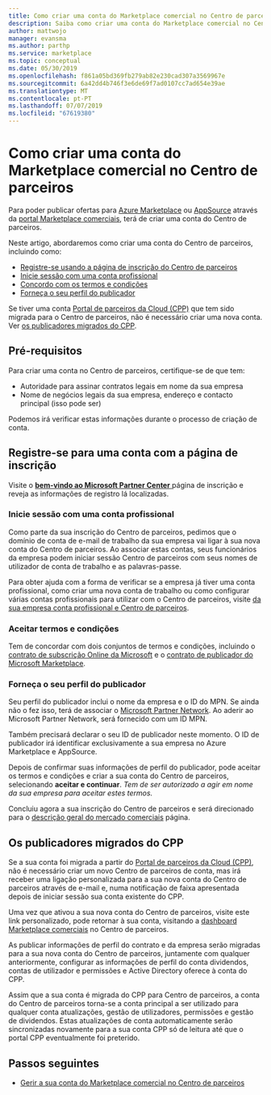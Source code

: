 ```yaml
---
title: Como criar uma conta do Marketplace comercial no Centro de parceiros
description: Saiba como criar uma conta do Marketplace comercial no Centro de parceiros.
author: mattwojo
manager: evansma
ms.author: parthp
ms.service: marketplace
ms.topic: conceptual
ms.date: 05/30/2019
ms.openlocfilehash: f861a05bd369fb279ab82e230cad307a3569967e
ms.sourcegitcommit: 6a42dd4b746f3e6de69f7ad0107cc7ad654e39ae
ms.translationtype: MT
ms.contentlocale: pt-PT
ms.lasthandoff: 07/07/2019
ms.locfileid: "67619380"
---
```

# <a name="how-to-create-a-commercial-marketplace-account-in-partner-center"></a>Como criar uma conta do Marketplace comercial no Centro de parceiros

Para poder publicar ofertas para [Azure Marketplace](https://azuremarketplace.microsoft.com/) ou [AppSource](https://appsource.microsoft.com/) através da [portal Marketplace comerciais](https://partner.microsoft.com/dashboard/commercial-marketplace/offers), terá de criar uma conta do Centro de parceiros.  

Neste artigo, abordaremos como criar uma conta do Centro de parceiros, incluindo como: 

- [Registre-se usando a página de inscrição do Centro de parceiros](#register-for-an-account-using-the-enrollment-page)
- [Inicie sessão com uma conta profissional](#sign-in-with-a-work-account)
- [Concordo com os termos e condições](#agree-to-terms-and-conditions) 
- [Forneça o seu perfil do publicador](#provide-your-publisher-profile)

Se tiver uma conta [Portal de parceiros da Cloud (CPP)](https://cloudpartner.azure.com) que tem sido migrada para o Centro de parceiros, não é necessário criar uma nova conta. Ver [os publicadores migrados do CPP](#publishers-migrated-from-cpp). 

## <a name="prerequisites"></a>Pré-requisitos

Para criar uma conta no Centro de parceiros, certifique-se de que tem:

- Autoridade para assinar contratos legais em nome da sua empresa
- Nome de negócios legais da sua empresa, endereço e contacto principal (isso pode ser)

Podemos irá verificar estas informações durante o processo de criação de conta.

## <a name="register-for-an-account-using-the-enrollment-page"></a>Registre-se para uma conta com a página de inscrição 

Visite o [ **bem-vindo ao Microsoft Partner Center** ](https://partner.microsoft.com/dashboard/account/v3/enrollment/introduction/azureisv) página de inscrição e reveja as informações de registro lá localizadas.

### <a name="sign-in-with-a-work-account"></a>Inicie sessão com uma conta profissional

Como parte da sua inscrição do Centro de parceiros, pedimos que o domínio de conta de e-mail de trabalho da sua empresa vai ligar à sua nova conta do Centro de parceiros. Ao associar estas contas, seus funcionários da empresa podem iniciar sessão Centro de parceiros com seus nomes de utilizador de conta de trabalho e as palavras-passe.

Para obter ajuda com a forma de verificar se a empresa já tiver uma conta profissional, como criar uma nova conta de trabalho ou como configurar várias contas profissionais para utilizar com o Centro de parceiros, visite [da sua empresa conta profissional e Centro de parceiros](./company-work-accounts.md). 

### <a name="agree-to-terms-and-conditions"></a>Aceitar termos e condições

Tem de concordar com dois conjuntos de termos e condições, incluindo o [contrato de subscrição Online da Microsoft](https://go.microsoft.com/fwlink/?LinkId=870457) e o [contrato de publicador do Microsoft Marketplace](https://go.microsoft.com/fwlink/?linkid=843476).


### <a name="provide-your-publisher-profile"></a>Forneça o seu perfil do publicador

Seu perfil do publicador inclui o nome da empresa e o ID do MPN. Se ainda não o fez isso, terá de associar o [Microsoft Partner Network](https://partner.microsoft.com/commercial). Ao aderir ao Microsoft Partner Network, será fornecido com um ID MPN. 

Também precisará declarar o seu ID de publicador neste momento. O ID de publicador irá identificar exclusivamente a sua empresa no Azure Marketplace e AppSource. 

Depois de confirmar suas informações de perfil do publicador, pode aceitar os termos e condições e criar a sua conta do Centro de parceiros, selecionando **aceitar e continuar**. *Tem de ser autorizado a agir em nome da sua empresa para aceitar estes termos.*

Concluiu agora a sua inscrição do Centro de parceiros e será direcionado para o [descrição geral do mercado comerciais](./commercial-marketplace-overview.md) página.


## <a name="publishers-migrated-from-cpp"></a>Os publicadores migrados do CPP

Se a sua conta foi migrada a partir do [Portal de parceiros da Cloud (CPP)](https://cloudpartner.azure.com), não é necessário criar um novo Centro de parceiros de conta, mas irá receber uma ligação personalizada para a sua nova conta do Centro de parceiros através de e-mail e, numa notificação de faixa apresentada depois de iniciar sessão sua conta existente do CPP.

Uma vez que ativou a sua nova conta do Centro de parceiros, visite este link personalizado, pode retornar à sua conta, visitando a [dashboard Marketplace comerciais](https://partner.microsoft.com/dashboard/commercial-marketplace/) no Centro de parceiros.

As publicar informações de perfil do contrato e da empresa serão migradas para a sua nova conta do Centro de parceiros, juntamente com qualquer anteriormente, configurar as informações de perfil do conta dividendos, contas de utilizador e permissões e Active Directory oferece à conta do CPP. 

Assim que a sua conta é migrada do CPP para Centro de parceiros, a conta do Centro de parceiros torna-se a conta principal a ser utilizado para qualquer conta atualizações, gestão de utilizadores, permissões e gestão de dividendos. Estas atualizações de conta automaticamente serão sincronizadas novamente para a sua conta CPP só de leitura até que o portal CPP eventualmente foi preterido. 

## <a name="next-steps"></a>Passos seguintes

- [Gerir a sua conta do Marketplace comercial no Centro de parceiros](./manage-account.md) 

